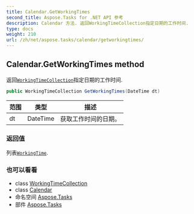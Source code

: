 ```yaml
---
title: Calendar.GetWorkingTimes
second_title: Aspose.Tasks for .NET API 参考
description: Calendar 方法. 返回WorkingTimeCollection指定日期的工作时间.
type: docs
weight: 210
url: /zh/net/aspose.tasks/calendar/getworkingtimes/
---
```

## Calendar.GetWorkingTimes method

返回[`WorkingTimeCollection`](../../workingtimecollection/)指定日期的工作时间.

```csharp
public WorkingTimeCollection GetWorkingTimes(DateTime dt)
```

| 范围 | 类型 | 描述 |
| --- | --- | --- |
| dt | DateTime | 获取工作时间的日期。 |

### 返回值

列表[`WorkingTime`](../../workingtime/).

### 也可以看看

* class [WorkingTimeCollection](../../workingtimecollection/)
* class [Calendar](../)
* 命名空间 [Aspose.Tasks](../../calendar/)
* 部件 [Aspose.Tasks](../../../)


